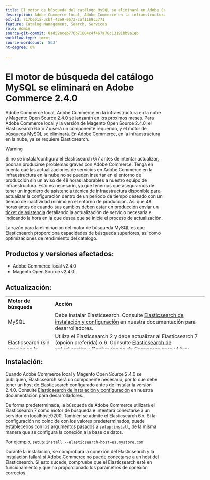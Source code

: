 ```yaml
---
title: El motor de búsqueda del catálogo MySQL se eliminará en Adobe Commerce 2.4.0
description: Adobe Commerce local, Adobe Commerce en la infraestructura en la nube y Magento Open Source 2.4.0 se lanzarán en los próximos meses. Para Adobe Commerce local y la versión de Magento Open Source 2.4.0, el Elasticsearch 6.x o 7.x será un componente requerido, y el motor de búsqueda MySQL se eliminará. En Adobe Commerce, en la infraestructura en la nube, ya se requiere Elasticsearch.
exl-id: 717be515-3cbf-42e9-9b72-caf11b8c3771
feature: Catalog Management, Search, Services
role: Admin
source-git-commit: 0ad52eceb776b71604c4f467a70c13191bb9a1eb
workflow-type: tm+mt
source-wordcount: '563'
ht-degree: 0%

---
```


# El motor de búsqueda del catálogo MySQL se eliminará en Adobe Commerce 2.4.0

Adobe Commerce local, Adobe Commerce en la infraestructura en la nube y Magento Open Source 2.4.0 se lanzarán en los próximos meses. Para Adobe Commerce local y la versión de Magento Open Source 2.4.0, el Elasticsearch 6.x o 7.x será un componente requerido, y el motor de búsqueda MySQL se eliminará. En Adobe Commerce, en la infraestructura en la nube, ya se requiere Elasticsearch.

>[!WARNING]
>
>Si no se instala/configura el Elasticsearch 6/7 antes de intentar actualizar, podrían producirse problemas graves con Adobe Commerce. Tenga en cuenta que las actualizaciones de servicios en Adobe Commerce en la infraestructura en la nube no se pueden insertar en el entorno de producción sin un aviso de 48 horas laborables a nuestro equipo de infraestructura. Esto es necesario, ya que tenemos que asegurarnos de tener un ingeniero de asistencia técnica de infraestructura disponible para actualizar la configuración dentro de un periodo de tiempo deseado con un tiempo de inactividad mínimo en el entorno de producción. Así que 48 horas antes de cuando sus cambios deben estar en producción [enviar un ticket de asistencia](/help/help-center-guide/help-center/magento-help-center-user-guide.md#submit-ticket) detallando la actualización de servicio necesaria e indicando la hora en la que desea que se inicie el proceso de actualización.

La razón para la eliminación del motor de búsqueda MySQL es que Elasticsearch proporciona capacidades de búsqueda superiores, así como optimizaciones de rendimiento del catálogo.

## Productos y versiones afectados:

* Adobe Commerce local v2.4.0
* Magento Open Source v2.4.0

## Actualización:

<table style="height: 164px; width: 632.2px;">
<tbody>
<tr>
<td class="wysiwyg-text-align-center" style="width: 133px;"><strong>Motor de búsqueda</strong></td>
<td class="wysiwyg-text-align-center" style="width: 478.2px;"><strong>Acción</strong></td>
</tr>
<tr>
<td class="wysiwyg-text-align-center" style="width: 133px;">MySQL</td>
<td style="width: 478.2px;">Debe instalar Elasticsearch. Consulte <a href="https://devdocs.magento.com/guides/v2.3/config-guide/elasticsearch/es-overview.html">Elasticsearch de instalación y configuración</a> en nuestra documentación para desarrolladores.</td>
</tr>
<tr>
<td class="wysiwyg-text-align-center" style="width: 133px;">Elasticsearch (sin versión en la lista)</td>
<td style="width: 478.2px;">Utiliza el Elasticsearch 2 y debe actualizar al Elasticsearch 7 (opción preferida) o 6. Consulte <a href="https://devdocs.magento.com/guides/v2.3/config-guide/elasticsearch/es-overview.html#es-upgrade6">Elasticsearch de actualización</a> y <a href="https://devdocs.magento.com/guides/v2.3/config-guide/elasticsearch/configure-magento.html">Configuración de Commerce para utilizar Elasticsearch</a> en nuestra documentación para desarrolladores para obtener más información.</td>
</tr>
<tr>
<td class="wysiwyg-text-align-center" style="width: 133px;">ELASTICSEARCH 5</td>
<td style="width: 478.2px;">El Elasticsearch 5 ha alcanzado su límite <a href="https://www.elastic.co/support/eol">Fin de vida útil</a> y ha quedado obsoleto en Adobe Commerce 2.4.0. Actualice a Elasticsearch 7 (preferido) o 6.</td>
</tr>
<tr>
<td class="wysiwyg-text-align-center" style="width: 133px;">ELASTICSEARCH 6 o 7</td>
<td style="width: 478.2px;">No es necesario que realice ningún paso adicional antes de actualizar a Adobe Commerce 2.4.0.</td>
</tr>
<tr>
<td class="wysiwyg-text-align-center" style="width: 133px;">Extensión de terceros</td>
<td style="width: 478.2px;">No es necesario que instale Elasticsearch. Adobe Commerce recomienda ponerse en contacto con el proveedor del motor de búsqueda para determinar si la extensión es totalmente compatible con Adobe Commerce 2.4.0.</td>
</tr>
</tbody>
</table>

## Instalación:

Cuando Adobe Commerce local y Magento Open Source 2.4.0 se publiquen, Elasticsearch será un componente necesario, por lo que debe tener un host de Elasticsearch configurado antes de instalar la versión 2.4.0. Consulte [Elasticsearch de instalación y configuración](https://devdocs.magento.com/guides/v2.3/config-guide/elasticsearch/es-overview.html) en nuestra documentación para desarrolladores.

De forma predeterminada, la búsqueda de Adobe Commerce utilizará el Elasticsearch 7 como motor de búsqueda e intentará conectarse a un servidor en localhost:9200. También se admite el Elasticsearch 6.x. Si la configuración no coincide con los valores predeterminados, puede establecerlos con los argumentos pasados a `setup:install`, de la misma manera que se configura la conexión a la base de datos.

Por ejemplo, `setup:install --elasticsearch-host=es.mystore.com`

Durante la instalación, se comprobará la conexión del Elasticsearch y la instalación fallará si Adobe Commerce no puede conectarse a un host del Elasticsearch. Si esto sucede, compruebe que el Elasticsearch esté en funcionamiento y que ha proporcionado los parámetros de conexión correctos.

